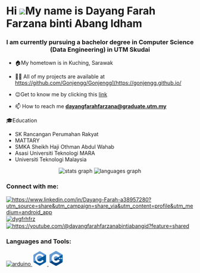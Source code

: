 Hi ![](https://user-images.githubusercontent.com/18350557/176309783-0785949b-9127-417c-8b55-ab5a4333674e.gif)My name is Dayang Farah Farzana binti Abang Idham
==============================================================================================================================================================
<h3 align="center">I am currently pursuing a bachelor degree in Computer Science (Data Engineering) in UTM Skudai</h3>

- 🏠My hometown is in Kuching, Sarawak
- 👨‍💻 All of my projects are available at <https://github.com/Gonjengg/Gonjengg](https://gonjengg.github.io/>
- 😉Get to know me by clicking this [link](https://www.canva.com/design/DAF6bfiXq80/VOHhcHx-2D4qCV30Xtr-Bw/edit?utm_content=DAF6bfiXq80&utm_campaign=designshare&utm_medium=link2&utm_source=sharebutton)

- 📫 How to reach me **dayangfarahfarzana@graduate.utm.my**

🎓Education
- SK Rancangan Perumahan Rakyat
- MATTARY
- SMKA Sheikh Haji Othman Abdul Wahab
- Asasi Universiti Teknologi MARA
- Universiti Teknologi Malaysia

<div align="center">
  <img src="https://github-readme-stats.vercel.app/api?username=Gonjengg&hide_title=false&hide_rank=false&show_icons=true&include_all_commits=true&count_private=true&disable_animations=false&theme=dracula&locale=en&hide_border=false&order=1" height="150" alt="stats graph"  />
  <img src="https://github-readme-stats.vercel.app/api/top-langs?username=Gonjengg&locale=en&hide_title=false&layout=compact&card_width=320&langs_count=5&theme=dracula&hide_border=false&order=2" height="150" alt="languages graph"  />
</div>

### 

<h3 align="left">Connect with me:</h3>
<p align="left">
<a href="https://linkedin.com/in/https://www.linkedin.com/in/Dayang-Farah-a38957280?utm_source=share&utm_campaign=share_via&utm_content=profile&utm_medium=android_app" target="blank"><img align="center" src="https://raw.githubusercontent.com/rahuldkjain/github-profile-readme-generator/master/src/images/icons/Social/linked-in-alt.svg" alt="https://www.linkedin.com/in/Dayang-Farah-a38957280?utm_source=share&utm_campaign=share_via&utm_content=profile&utm_medium=android_app" height="30" width="40" /></a>
<a href="https://instagram.com/dygfrhfrz" target="blank"><img align="center" src="https://raw.githubusercontent.com/rahuldkjain/github-profile-readme-generator/master/src/images/icons/Social/instagram.svg" alt="dygfrhfrz" height="30" width="40" /></a>
<a href="https://www.youtube.com/c/https://youtube.com/@dayangfarahfarzanabintiabangid?feature=shared" target="blank"><img align="center" src="https://raw.githubusercontent.com/rahuldkjain/github-profile-readme-generator/master/src/images/icons/Social/youtube.svg" alt="https://youtube.com/@dayangfarahfarzanabintiabangid?feature=shared" height="30" width="40" /></a>
</p>

<h3 align="left">Languages and Tools:</h3>
<p align="left"> <a href="https://www.arduino.cc/" target="_blank" rel="noreferrer"> <img src="https://cdn.worldvectorlogo.com/logos/arduino-1.svg" alt="arduino" width="40" height="40"/> </a> <a href="https://www.cprogramming.com/" target="_blank" rel="noreferrer"> <img src="https://raw.githubusercontent.com/devicons/devicon/master/icons/c/c-original.svg" alt="c" width="40" height="40"/> </a> <a href="https://www.w3schools.com/cpp/" target="_blank" rel="noreferrer"> <img src="https://raw.githubusercontent.com/devicons/devicon/master/icons/cplusplus/cplusplus-original.svg" alt="cplusplus" width="40" height="40"/> </a> </p>



